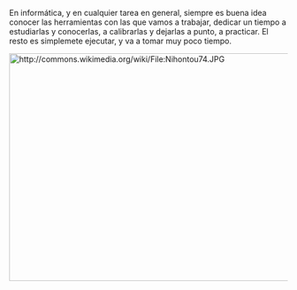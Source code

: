 <html><body><p>En informática, y en cualquier tarea en general, siempre es buena idea conocer las herramientas con las que vamos a trabajar, dedicar un tiempo a estudiarlas y conocerlas, a calibrarlas y dejarlas a punto, a practicar. El resto es simplemete ejecutar, y va a tomar muy poco tiempo.



<a href="/wp-content/uploads/2010/12/Nihontou74.jpg"><img class="size-large wp-image-2986" title="Nihontou74" src="/wp-content/uploads/2010/12/Nihontou74-1024x660.jpg" alt="http://commons.wikimedia.org/wiki/File:Nihontou74.JPG" width="640" height="412"></a></p></body></html>